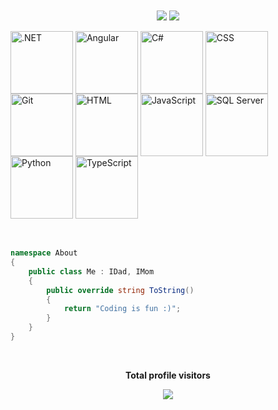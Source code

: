 <div align="center">
  <a>
    <img align="center" src="https://github-readme-stats.vercel.app/api?username=voidotexe&show_icons=true&theme=tokyonight&include_all_commits=true&count_private=true"/>
  </a>
  <a>
    <img align="center" src="https://github-readme-stats.vercel.app/api/top-langs/?username=voidotexe&layout=compact&langs_count=7&theme=tokyonight"/>
  </a>
</div>
<br>
<div>
  <img align="center" height="100" width="100" title=".NET" src="https://cdn.jsdelivr.net/gh/devicons/devicon/icons/dotnetcore/dotnetcore-original.svg"/>
  <img align="center" height="100" width="100" title="Angular" src="https://cdn.jsdelivr.net/gh/devicons/devicon/icons/angularjs/angularjs-original.svg" />
  <img align="center" height="100" width="100" title="C#" src="https://cdn.jsdelivr.net/gh/devicons/devicon/icons/csharp/csharp-original.svg" />
  <img align="center" height="100" width="100" title="CSS" src="https://cdn.jsdelivr.net/gh/devicons/devicon/icons/css3/css3-original-wordmark.svg" />
  <img align="center" height="100" width="100" title="Git" src="https://cdn.jsdelivr.net/gh/devicons/devicon/icons/git/git-original.svg" />
  <img align="center" height="100" width="100" title="HTML" src="https://cdn.jsdelivr.net/gh/devicons/devicon/icons/html5/html5-original-wordmark.svg" />
  <img align="center" height="100" width="100" title="JavaScript" src="https://cdn.jsdelivr.net/gh/devicons/devicon/icons/javascript/javascript-original.svg" />
  <img align="center" height="100" width="100" title="SQL Server" src="https://cdn.jsdelivr.net/gh/devicons/devicon/icons/microsoftsqlserver/microsoftsqlserver-plain.svg" />
  <img align="center" height="100" width="100" title="Python" src="https://cdn.jsdelivr.net/gh/devicons/devicon/icons/python/python-original.svg" />
  <img align="center" height="100" width="100" title="TypeScript" src="https://cdn.jsdelivr.net/gh/devicons/devicon/icons/typescript/typescript-original.svg" />
</div>
<br/><br/>

```csharp
namespace About
{
    public class Me : IDad, IMom
    {
        public override string ToString()
        {
            return "Coding is fun :)";
        }
    }
}
```
<br>
<p align="center"><b>Total profile visitors</b></p>
<div align="center">
  <img alingn="center" src="https://profile-counter.glitch.me/voidotexe/count.svg" />
</div>
